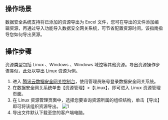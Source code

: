 ## 操作场景
数据安全系统支持将已添加的资源导出为 Excel 文件，您可在导出的文件添加编辑资源，再通过导入功能导入数据安全网关系统，可节省配置资源时间。该指南指导您如何导出资源。


## 操作步骤
资源类型包括 Linux 、Windows 、Windows 域控等其他资源。导出资源操作步骤类似，此处以导出 Linux 资源为例。
1. 进入 [腾讯云数据安全网关控制台](https://console.cloud.tencent.com/dasb)，使用管理员账号登录数据安全网关系统。
2. 在数据安全网关系统单击【资源管理】>【Linux】，即可进入 Linux 资源管理页面。
3. 在 Linux 资源管理页面中，选择您要查询资源所属的组织结构，单击【导出】即可将该组织资源导出。
![1](https://main.qcloudimg.com/raw/b4ac46914141ea8aaab1418e2ae6b3f6.png)
4. 导出文件默认下载至您的客户端电脑。

